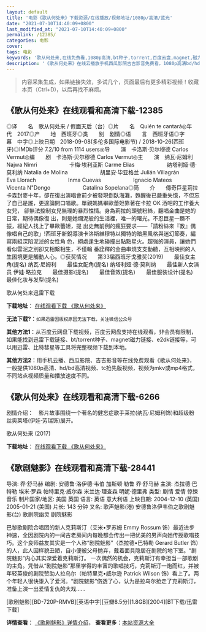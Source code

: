 ```yaml
---
layout: default
title: '电影《歌从何处来》下载资源/在线播放/视频地址/1080p/高清/蓝光'
date: "2021-07-10T14:40:09+0800"
last_modified_at: "2021-07-10T14:40:09+0800"
permalink: /12385/
categories: 电影
cover:
tags: 电影
keywords: '歌从何处来,在线免费看,1080p高清,bt种子,torrent,百度云盘,magnet,磁力链,迅雷下载资源'
description: '《歌从何处来》在线云播放手机西瓜影院吉吉影音免费看，1080p高清bd/hd未删减完整版和tc抢先枪版，mkv/mp4格式，附带bt/torrent种子、magnet/磁力链、百度云盘、网盘资源迅雷下载链接'
---
```


>内容采集生成，如果链接失效，多试几个，页面最后有更多精彩视频！收藏本页（Ctrl+D)，以后再找不麻烦。


## 《歌从何处来》在线观看和高清下载-12385

◎译　　名　歌从何处来 / 假面天后（台）◎片　　名　Quién te cantará◎年　　代　2017◎产　　地　西班牙◎类　　别　剧情◎语　　言　西班牙语◎字　　幕　中字◎上映日期　2018-09-08(多伦多国际电影节) / 2018-10-26(西班牙)◎IMDb评分 7.2/10 from 1114 users◎导　　演　卡洛斯·贝尔穆德 Carlos Vermut◎编　　剧　卡洛斯·贝尔穆德 Carlos Vermut◎主　　演　纳瓦·尼姆利 Najwa Nimri　　　　　　卡梅·埃利亚斯 Carme Elias　　　　　　纳塔利娅·德·莫利纳 Natalia de Molina　　　　　　胡里安·毕亚格兰 Julián Villagrán　　　　　　Eva Llorach　　　　　　Inma Cuevas　　　　　　Ignacio Mateos　　　　　　Vicenta N"Dongo　　　　　　Catalina Sopelana◎简　　介　　傳奇巨星莉拉卡森封麥十年，卻在復出演唱會前夕被發現倒臥海灘，甦醒後已嚴重失憶，不但忘了自己是誰，更遑論開口唱歌。單親媽媽畢歐蕾妲靠著在卡拉 OK 酒吧的工作養大女兒， 卻無法控制女兒無理的暴烈性情。身為莉拉的頭號粉絲，翻唱金曲是她的日常，期待偶像復 出，則是她爛泥般的生活裡，唯一的曙光。不忍巨星一蹶不振，經紀人找上了畢歐蕾妲，提 出史無前例的瘋狂要求——「請粉絲來『教』偶像唱自己的歌」!西班牙新銳導演卡洛斯維穆特以獨特的暗黑風格與迷幻節奏，編寫兩組深陷泥淖的女性角 色，絕處逢生地碰撞出點點星火。超強的演員，讓她們看似雲泥之別卻又相繫相生，不僅輪 番詮釋的金曲串燒支支動聽，互相映照的人生困境更是觸動人心。◎获奖情况　　第33届西班牙戈雅奖(2019)　　最佳女主角(提名) 纳瓦·尼姆利　　最佳女配角(提名) 纳塔利娅·德·莫利纳　　最佳新人女演员 伊娃·略拉克　　最佳摄影(提名)　　最佳音效(提名)　　最佳服装设计(提名)　　最佳化妆与发型(提名)


歌从何处来迅雷下载

**下载地址**： [在线观看下载 《歌从何处来》](https://www.993dy.com//vod-detail-id-35182.html) 


**无法下载?**：`如果迅雷因版权原因无法下载，关注微信公众号 `

**其他方法1**：从百度云网盘下载视频，百度云网盘支持在线观看，非会员有限制，如果能找到迅雷下载链接、bt/torrent种子、magnet磁力链接、e2dk链接等，可以用迅雷、比特彗星等工具将完整视频下载到本地。

**其他方法2**：用手机云播、西瓜影院、吉吉影音等在线免费观看《歌从何处来》，一般提供1080p高清、hd/bd高清视频、tc抢先版视频，视频为mkv或mp4格式，不同站点视频质量和播放速度不同。


## 《歌从何处来》在线观看和高清下载-6266

剧情介绍：　影片故事围绕一个著名的健忘症歌手莱拉(纳瓦·尼姆利饰)和超级粉丝奥莱塔(伊娃·劳瑞饰)展开。


歌从何处来 (2017)

**下载地址**： [在线观看下载 《歌从何处来》](https://www.btbtdy.me/btdy/dy15146.html) 


## 《歌剧魅影》在线观看和高清下载-28441

导演: 乔·舒马赫 编剧: 安德鲁·洛伊德·韦伯 加斯顿·勒鲁 乔·舒马赫 主演: 杰拉德·巴特勒 埃米·罗森 帕特里克·威尔森 米兰达·理查森 明妮·德里弗 类型: 剧情 爱情 惊悚 音乐 制片国家/地区: 美国 英国 语言: 英语 意大利语 上映日期: 2004-12-10 (英国) 2005-01-21 (美国) 片长: 143 分钟 又名: 歌声魅影(港) 安德鲁洛伊韦伯之歌剧魅影(台) 歌剧院幽灵 剧院魅影

巴黎歌剧院合唱团的新人克莉斯汀（艾米•罗苏姆 Emmy Rossum 饰）最近进步神速，全因剧院内的一间古老房间内每晚都会传出一把优美的男声向她传授歌唱技巧。这个良师益友其实是一个人称“剧院魅影”（杰拉德•巴特勒 Gerard Butler 饰）的人，此人因样貌丑陋，自小便被父母抛弃，戴着面具隐居在剧院的地下室。“剧院魅影”内心其实深爱着克莉斯汀。 一次偶然的机会，克莉斯汀有幸担当一部歌剧的主角。凭借从“剧院魅影”那里学得的丰富的歌唱技巧，克莉斯汀一炮而红，并被年轻英俊的剧院赞助人拉乌尔（帕特里克•威尔逊 Patrick Wilson 饰）看上了。两个年轻人很快堕入了爱河。“剧院魅影”伤透了心，认为是拉乌尔抢走了克莉斯汀，准备上演一出爱情复仇的大戏……


[歌剧魅影][BD-720P-RMVB][英语中字][豆瓣8.5分][1.8GB][2004][BT下载/迅雷下载]

**详情查看**： [《歌剧魅影》详情介绍](/movie/28441/)， **查看更多**：[本站资源大全](/movie/t/all/)


